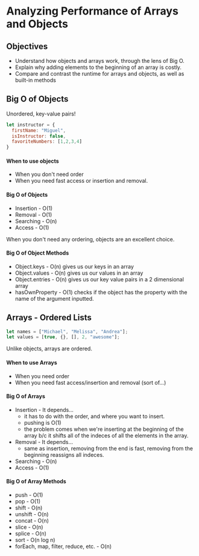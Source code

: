 # Analyzing Performance of Arrays and Objects

## Objectives
- Understand how objects and arrays work, through the lens of Big O.
- Explain why adding elements to the beginning of an array is costly.
- Compare and contrast the runtime for arrays and objects, as well as built-in methods

## Big O of Objects
Unordered, key-value pairs!
```javascript
let instructor = {
  firstName: "Miguel",
  isInstructor: false,
  favoriteNumbers: [1,2,3,4]
}
```

#### When to use objects
- When you don't need order
- When you need fast access or insertion and removal.

#### Big O of Objects
- Insertion - O(1)
- Removal - O(1)
- Searching - O(n)
- Access - O(1)

When you don't need any ordering, objects are an excellent choice.

#### Big O of Object Methods
- Object.keys - O(n) gives us our keys in an array
- Object.values - O(n) gives us our values in an array
- Object.entries - O(n) gives us our key value pairs in a 2 dimensional array
- hasOwnProperty - O(1) checks if the object has the property with the name of the argument inputted.

## Arrays - Ordered Lists
```javascript 
let names = ["Michael", "Melissa", "Andrea"];
let values = [true, {}, [], 2, "awesome"];
```
Unlike objects, arrays are ordered.

#### When to use Arrays
- When you need order
- When you need fast access/insertion and removal (sort of...)

#### Big O of Arrays 
- Insertion - It depends...
  - it has to do with the order, and where you want to insert.
  - pushing is O(1)
  - the problem comes when we're inserting at the beginning of the array b/c it shifts all of the indeces of all the elements in the array.
- Removal - It depends...
  - same as insertion, removing from the end is fast, removing from the beginning reassigns all indeces.
- Searching - O(n)
- Access - O(1)

#### Big O of Array Methods
- push - O(1)
- pop - O(1)
- shift - O(n)
- unshift - O(n)
- concat - O(n)
- slice - O(n)
- splice - O(n)
- sort - O(n log n)
- forEach, map, filter, reduce, etc. - O(n)
